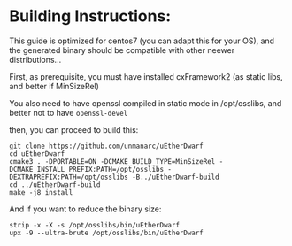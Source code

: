# Building Instructions:

This guide is optimized for centos7 (you can adapt this for your OS), and the generated binary should be compatible with other neewer distributions...

First, as prerequisite, you must have installed cxFramework2 (as static libs, and better if MinSizeRel)

You also need to have openssl compiled in static mode in /opt/osslibs, and better not to have `openssl-devel`

then, you can proceed to build this:

```
git clone https://github.com/unmanarc/uEtherDwarf
cd uEtherDwarf
cmake3 . -DPORTABLE=ON -DCMAKE_BUILD_TYPE=MinSizeRel -DCMAKE_INSTALL_PREFIX:PATH=/opt/osslibs -DEXTRAPREFIX:PATH=/opt/osslibs -B../uEtherDwarf-build
cd ../uEtherDwarf-build
make -j8 install
```

And if you want to reduce the binary size:

```
strip -x -X -s /opt/osslibs/bin/uEtherDwarf
upx -9 --ultra-brute /opt/osslibs/bin/uEtherDwarf
```
